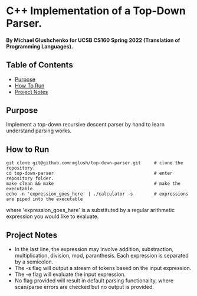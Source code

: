 # C++ Implementation of a Top-Down Parser.
#### By Michael Glushchenko for UCSB CS160 Spring 2022 (Translation of Programming Languages).

## Table of Contents
* [Purpose](https://github.com/mglush/three-class-classifier/blob/main/README.md#purpose)
* [How To Run](https://github.com/mglush/three-class-classifier/blob/main/README.md#how-to-run)
* [Project Notes](https://github.com/mglush/three-class-classifier/blob/main/README.md#project-notes)

## Purpose
Implement a top-down recursive descent parser by hand to learn understand parsing works.

## How to Run
~~~
git clone git@github.com:mglush/top-down-parser.git     # clone the repository.
cd top-down-parser                                      # enter repository folder.
make clean && make                                      # make the executable.
echo -n 'expression_goes_here' | ./calculator -s        # expressions are piped into the executable
~~~
where 'expression_goes_here' is a substituted by a regular arithmetic expression you would like to evaluate.

## Project Notes
  - In the last line, the expression may involve addition, substraction, multiplication, division, mod, paranthesis. Each expression is separated by a semicolon.
  - The -s flag will output a stream of tokens based on the input expression.
  - The -e flag will evaluate the input expression.
  - No flag provided will result in default parsing functionality, where scan/parse errors are checked but no output is provided.
